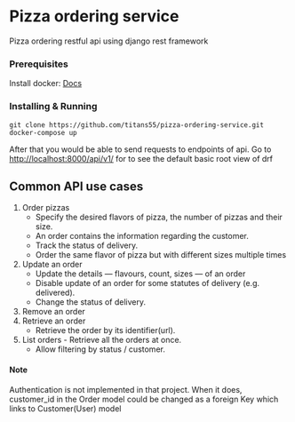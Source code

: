 # Pizza ordering service
Pizza ordering restful api using django rest framework

### Prerequisites

Install docker: [Docs](https://docs.docker.com/install/)

### Installing & Running

```
git clone https://github.com/titans55/pizza-ordering-service.git
docker-compose up
```
After that you would be able to send requests to endpoints of api.
Go to [http://localhost:8000/api/v1/](http://localhost:8000/api/v1/) for to see the default basic root view of drf



## Common API use cases

  1. Order pizzas
     - Specify the desired flavors of pizza, the number of pizzas and their size.
     - An order contains the information regarding the customer.
     - Track the status of delivery.
     - Order the same flavor of pizza but with different sizes multiple times
  2. Update an order
     - Update the details — flavours, count, sizes — of an order
     - Disable update of an order for some statutes of delivery (e.g. delivered).
     - Change the status of delivery.
  3. Remove an order
  4. Retrieve an order
     - Retrieve the order by its identifier(url).
  5. List orders
		 - Retrieve all the orders at once.
     - Allow filtering by status / customer.

#### Note

  Authentication is not implemented in that project. When it does, customer_id in the Order model could be changed as a foreign Key which links to Customer(User) model
